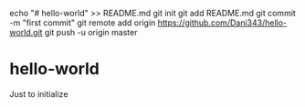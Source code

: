 echo "# hello-world" >> README.md
git init
git add README.md
git commit -m "first commit"
git remote add origin https://github.com/Dani343/hello-world.git
git push -u origin master
# hello-world
Just to initialize
